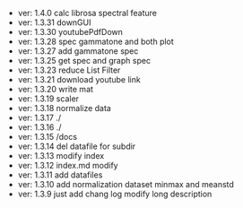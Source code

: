 * ver: 1.4.0  calc librosa spectral feature
* ver: 1.3.31 downGUI
* ver: 1.3.30 youtubePdfDown
* ver: 1.3.28 spec gammatone and both plot
* ver: 1.3.27 add gammatone spec
* ver: 1.3.25 get spec and graph spec
* ver: 1.3.23 reduce List Filter
* ver: 1.3.21 download youtube link
* ver: 1.3.20 write mat
* ver: 1.3.19 scaler
* ver: 1.3.18 normalize data
* ver: 1.3.17 ./ 
* ver: 1.3.16 ./
* ver: 1.3.15 /docs
* ver: 1.3.14 del datafile for subdir
* ver: 1.3.13 modify index
* ver: 1.3.12 index.md modify
* ver: 1.3.11 add datafiles
* ver: 1.3.10 add normalization dataset minmax and meanstd
* ver: 1.3.9  just add chang log modify long description